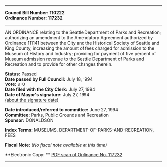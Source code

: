 * * * * *  
  
**Council Bill Number: [](#h0)[](#h2)110222**   
**Ordinance Number: 117232**  
  
* * * * *  
  
AN ORDINANCE relating to the Seattle Department of Parks and Recreation; authorizing an amendment to the Amendatory Agreement authorized by Ordinance 111141 between the City and the Historical Society of Seattle and King County, increasing the amount of fees charged for admission to the Museum of History and Industry; providing for payment of five percent of Museum admission revenue to the Seattle Department of Parks and Recreation and to provide for other changes therein.  
  
**Status:** Passed   
**Date passed by Full Council:** July 18, 1994   
**Vote:** 9-0   
**Date filed with the City Clerk:** July 27, 1994   
**Date of Mayor's signature:** July 27, 1994   
[(about the signature date)](/~public/approvaldate.htm)   
  
  
**Date introduced/referred to committee:** June 27, 1994   
**Committee:** Parks, Public Grounds and Recreation   
**Sponsor:** DONALDSON   
  
**Index Terms:** MUSEUMS, DEPARTMENT-OF-PARKS-AND-RECREATION, FEES  
  
**Fiscal Note:** *(No fiscal note available at this time)*  
  
**Electronic Copy: ** [PDF scan of Ordinance No. 117232](/~archives/Ordinances/Ord_117232.pdf)  
  
* * * * *  
